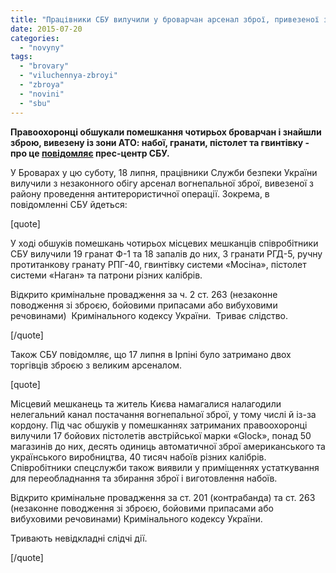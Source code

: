 ```yaml
---
title: "Працівники СБУ вилучили у броварчан арсенал зброї, привезеної з зони АТО"
date: 2015-07-20
categories: 
  - "novyny"
tags: 
  - "brovary"
  - "viluchennya-zbroyi"
  - "zbroya"
  - "novini"
  - "sbu"
---
```


**Правоохоронці обшукали помешкання чотирьох броварчан і знайшли зброю, вивезену із зони АТО: набої, гранати, пістолет та гвинтівку - про це [повідомляє](http://www.sbu.gov.ua/sbu/control/uk/publish/article;jsessionid=8AB46201A831CDA7EE1C9C61A2A668EA.app1?art_id=150748&cat_id=39574) прес-центр СБУ.**

У Броварах у цю суботу, 18 липня, працівники Служби безпеки України вилучили з незаконного обігу арсенал вогнепальної зброї, вивезеної з району проведення антитерористичної операції. Зокрема, в повідомленні СБУ йдеться:

\[quote\]

У ході обшуків помешкань чотирьох місцевих мешканців співробітники СБУ вилучили 19 гранат Ф-1 та 18 запалів до них, 3 гранати РГД-5, ручну протитанкову гранату РПГ-40, гвинтівку системи «Мосіна», пістолет системи «Наган» та патрони різних калібрів.

Відкрито кримінальне провадження за ч. 2 ст. 263 (незаконне поводження зі зброєю, бойовими припасами або вибуховими речовинами)  Кримінального кодексу України.  Триває слідство.

\[/quote\]

Також СБУ повідомляє, що 17 липня в Ірпіні було затримано двох торгівців зброєю з великим арсеналом.

\[quote\]

Місцевий мешканець та житель Києва намагалися налагодили нелегальний канал постачання вогнепальної зброї, у тому числі й із-за кордону. Під час обшуків у помешканнях затриманих правоохоронці вилучили 17 бойових пістолетів австрійської марки «Glock», понад 50 магазинів до них, десять одиниць автоматичної зброї американського та українського виробництва, 40 тисяч набоїв різних калібрів. Співробітники спецслужби також виявили у приміщеннях устаткування для переобладнання та збирання зброї і виготовлення набоїв.

Відкрито кримінальне провадження за ст. 201 (контрабанда) та ст. 263 (незаконне поводження зі зброєю, бойовими припасами або вибуховими речовинами) Кримінального кодексу України.

Тривають невідкладні слідчі дії.

\[/quote\]
